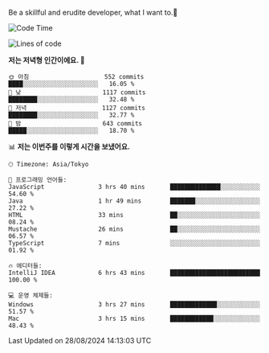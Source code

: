 Be a skillful and erudite developer, what I want to.👶

<!--START_SECTION:waka-->
![Code Time](http://img.shields.io/badge/Code%20Time-1%2C202%20hrs%2056%20mins-blue)

![Lines of code](https://img.shields.io/badge/%EC%A0%80%EB%8A%94%20%EC%97%AC%ED%83%9C%EA%B9%8C%EC%A7%80%20-2.7%20million%20%EC%A4%84%EC%9D%98%20%EC%BD%94%EB%93%9C%EB%A5%BC%20%EC%9E%91%EC%84%B1%ED%96%88%EC%96%B4%EC%9A%94.-blue)

**저는 저녁형 인간이에요. 🦉** 

```text
🌞 아침                     552 commits         ████░░░░░░░░░░░░░░░░░░░░░   16.05 % 
🌆 낮　                     1117 commits        ████████░░░░░░░░░░░░░░░░░   32.48 % 
🌃 저녁                     1127 commits        ████████░░░░░░░░░░░░░░░░░   32.77 % 
🌙 밤　                     643 commits         █████░░░░░░░░░░░░░░░░░░░░   18.70 % 
```


📊 **저는 이번주를 이렇게 시간을 보냈어요.** 

```text
🕑︎ Timezone: Asia/Tokyo

💬 프로그래밍 언어들: 
JavaScript               3 hrs 40 mins       ██████████████░░░░░░░░░░░   54.60 % 
Java                     1 hr 49 mins        ███████░░░░░░░░░░░░░░░░░░   27.22 % 
HTML                     33 mins             ██░░░░░░░░░░░░░░░░░░░░░░░   08.24 % 
Mustache                 26 mins             ██░░░░░░░░░░░░░░░░░░░░░░░   06.57 % 
TypeScript               7 mins              ░░░░░░░░░░░░░░░░░░░░░░░░░   01.92 % 

🔥 에디터들: 
IntelliJ IDEA            6 hrs 43 mins       █████████████████████████   100.00 % 

💻 운영 체제들: 
Windows                  3 hrs 27 mins       █████████████░░░░░░░░░░░░   51.57 % 
Mac                      3 hrs 15 mins       ████████████░░░░░░░░░░░░░   48.43 % 
```


 Last Updated on 28/08/2024 14:13:03 UTC
<!--END_SECTION:waka-->

